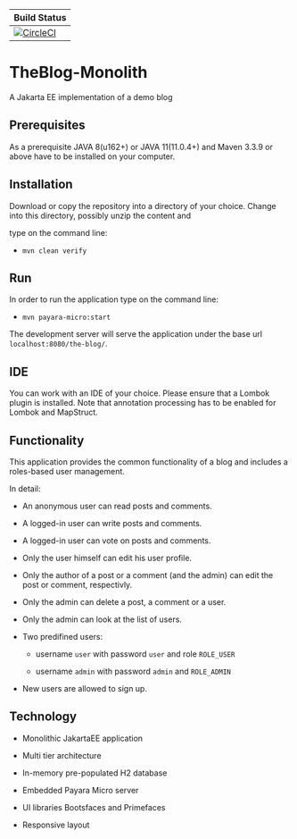 | Build Status  | 
|---|
|[![CircleCI](https://circleci.com/gh/GregorHue/TheBlog-Monolith.svg?style=svg&circle-token=39d718716aa5c56cf29460c6ac00e25d1f3b2a90)](https://circleci.com/gh/GregorHue/TheBlog-Monolith)|
# TheBlog-Monolith
A Jakarta EE implementation of a demo blog

## Prerequisites

As a prerequisite JAVA 8(u162+) or JAVA 11(11.0.4+) and Maven 3.3.9 or above have to be installed on your computer.

## Installation 

Download or copy the repository into a directory of your choice. Change into this directory, possibly unzip the content and

type on the command line:
   
* `mvn clean verify`

## Run

In order to run the application type on the command line:

* `mvn payara-micro:start` 

The development server will serve the application under the base url `localhost:8080/the-blog/`.

## IDE

You can work with an IDE of your choice. Please ensure that a Lombok plugin is installed. Note that annotation processing
has to be enabled for Lombok and MapStruct.

## Functionality
This application provides the common functionality of a blog and includes a roles-based user management. 

In detail:

* An anonymous user can read posts and comments.

* A logged-in user can write posts and comments.

* A logged-in user can vote on posts and comments.

* Only the user himself can edit his user profile.

* Only the author of a post or a comment (and the admin) can edit the post or comment, respectivly.

* Only the admin can delete a post, a comment or a user.

* Only the admin can look at the list of users.

* Two predifined users:

  * username `user` with password `user` and role `ROLE_USER`
  
  * username `admin` with password `admin` and `ROLE_ADMIN`

* New users are allowed to sign up.

## Technology

* Monolithic JakartaEE application

* Multi tier architecture

* In-memory pre-populated H2 database

* Embedded Payara Micro server

* UI libraries Bootsfaces and Primefaces

* Responsive layout
